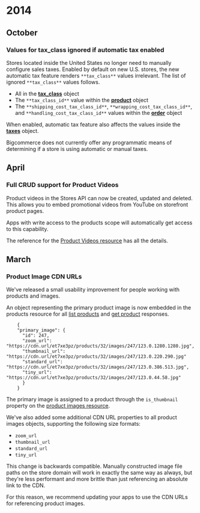# 2014

## October

### Values for tax_class ignored if automatic tax enabled

Stores located inside the United States no longer need to manually configure sales taxes. Enabled by default on new U.S. stores, the new automatic tax feature renders `**tax_class**` values irrelevant. The list of ignored `**tax_class**` values follows.

* All in the [**tax_class**][1] object
* The `**tax_class_id**` value within the [**product**][2] object
* The `**shipping_cost_tax_class_id**`, `**wrapping_cost_tax_class_id**`, and `**handling_cost_tax_class_id**` values within the [**order**][3] object

When enabled, automatic tax feature also affects the values inside the [**taxes**][4] object.

Bigcommerce does not currently offer any programmatic means of determining if a store is using automatic or manual taxes.

[1]: /api/v2#tax_class
[2]: /api/v2#product
[3]: /api/v2#order
[4]: /api/v2#order_tax

## April

### Full CRUD support for Product Videos

Product videos in the Stores API can now be created, updated and deleted. This allows you to embed promotional videos from YouTube on storefront product pages.

Apps with write access to the products scope will automatically get access to this capability.

The reference for the [Product Videos resource][5] has all the details.

[5]: /api/v2#products-videos

## March

### Product Image CDN URLs


We've released a small usability improvement for people working with products and images.

An object representing the primary product image is now embedded in the products resource for all [list products][6] and [get product][7] responses.

```
    {
    "primary_image": {
      "id": 247,
      "zoom_url": "https://cdn.url/et7xe3pz/products/32/images/247/123.0.1280.1280.jpg",
      "thumbnail_url": "https://cdn.url/et7xe3pz/products/32/images/247/123.0.220.290.jpg"
      "standard_url": "https://cdn.url/et7xe3pz/products/32/images/247/123.0.386.513.jpg",
      "tiny_url": "https://cdn.url/et7xe3pz/products/32/images/247/123.0.44.58.jpg"
      }
    }
```

The primary image is assigned to a product through the `is_thumbnail` property on the [product images resource][8].

We've also added some additional CDN URL properties to all product images objects, supporting the following size formats:

* `zoom_url`
* `thumbnail_url`
* `standard_url`
* `tiny_url`

This change is backwards compatible. Manually constructed image file paths on the store domain will work in exactly the same way as always, but they're less performant and more brittle than just referencing an absolute link to the CDN.

For this reason, we recommend updating your apps to use the CDN URLs for referencing product images.

[6]: /api/v2#list-products
[7]: /api/v2#get-product
[8]: /api/v2#products-images